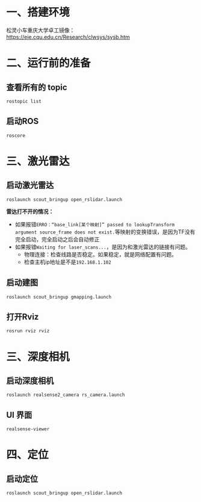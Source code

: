 # 一、搭建环境

松灵小车重庆大学卓工镜像：https://eie.cqu.edu.cn/Research/clwsys/sysb.htm

# 二、运行前的准备

## 查看所有的 topic

```shell
rostopic list
```

## 启动ROS

```shell
roscore
```

# 三、激光雷达

## 启动激光雷达

```shell
roslaunch scout_bringup open_rslidar.launch
```

**雷达打不开的情况：**

- 如果报错`ERRO：“base_link[某个映射]” passed to lookupTransform argument source_frame does not exist.`等映射的变换错误，是因为TF没有完全启动，完全启动之后会自动修正
- 如果报错`Waiting for laser_scans...`，是因为和激光雷达的链接有问题。
  - 物理连接：检查线路是否稳定。如果稳定，就是网络配置有问题。
  - 检查主机ip地址是不是`192.168.1.102`

## 启动建图

```
roslaunch scout_bringup gmapping.launch
```

## 打开Rviz

```shell
rosrun rviz rviz
```

# 三、深度相机

## 启动深度相机

```
roslaunch realsense2_camera rs_camera.launch
```

## UI 界面

```
realsense-viewer
```

# 四、定位

## 启动定位

```
roslaunch scout_bringup open_rslidar.launch
```
